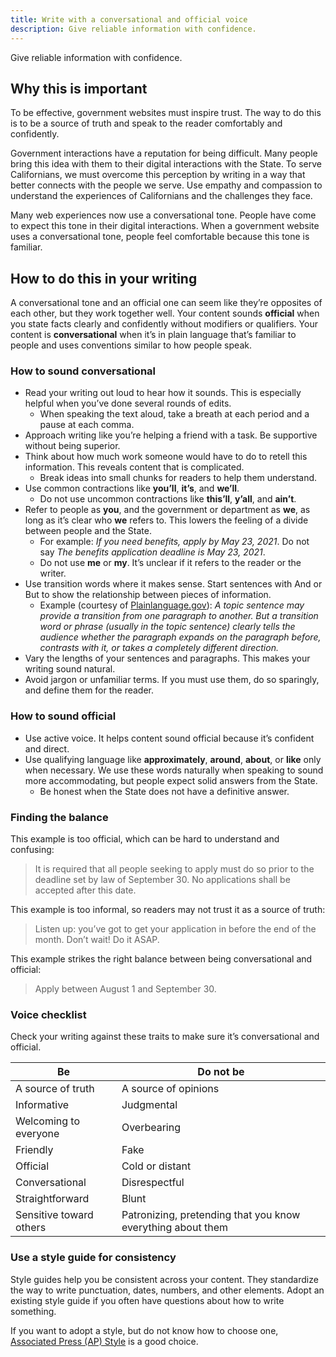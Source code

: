 ```yaml
---
title: Write with a conversational and official voice
description: Give reliable information with confidence.
---
```


<p class="text-lead">Give reliable information with confidence.</p>

## Why this is important

To be effective, government websites must inspire trust. The way to do this is to be a source of truth and speak to the reader comfortably and confidently.

Government interactions have a reputation for being difficult. Many people bring this idea with them to their digital interactions with the State. To serve Californians, we must overcome this perception by writing in a way that better connects with the people we serve. Use empathy and compassion to understand the experiences of Californians and the challenges they face.

Many web experiences now use a conversational tone. People have come to expect this tone in their digital interactions. When a government website uses a conversational tone, people feel comfortable because this tone is familiar.

## How to do this in your writing

A conversational tone and an official one can seem like they’re opposites of each other, but they work together well. Your content sounds **official** when you state facts clearly and confidently without modifiers or qualifiers. Your content is **conversational** when it’s in plain language that’s familiar to people and uses conventions similar to how people speak.

### How to sound conversational

* Read your writing out loud to hear how it sounds. This is especially helpful when you’ve done several rounds of edits.
  * When speaking the text aloud, take a breath at each period and a pause at each comma.
* Approach writing like you’re helping a friend with a task. Be supportive without being superior.
* Think about how much work someone would have to do to retell this information. This reveals content that is complicated.
  * Break ideas into small chunks for readers to help them understand.
* Use common contractions like **you’ll**, **it’s**, and **we’ll**.
  * Do not use uncommon contractions like **this’ll**, **y’all**, and **ain’t**.
* Refer to people as **you**, and the government or department as **we**, as long as it’s clear who **we** refers to. This lowers the feeling of a divide between people and the State.
  * For example: _If you need benefits, apply by May 23, 2021_. Do not say _The benefits application deadline is May 23, 2021_.
  * Do not use **me** or **my**. It’s unclear if it refers to the reader or the writer.
* Use transition words where it makes sense. Start sentences with And or But to show the relationship between pieces of information.
  * Example (courtesy of [Plainlanguage.gov](https://www.plainlanguage.gov/guidelines/organize/use-transition-words/)): _A topic sentence may provide a transition from one paragraph to another. But a transition word or phrase (usually in the topic sentence) clearly tells the audience whether the paragraph expands on the paragraph before, contrasts with it, or takes a completely different direction._
* Vary the lengths of your sentences and paragraphs. This makes your writing sound natural.
* Avoid jargon or unfamiliar terms. If you must use them, do so sparingly, and define them for the reader.

### How to sound official

* Use active voice. It helps content sound official because it’s confident and direct.
* Use qualifying language like **approximately**, **around**, **about**, or **like** only when necessary. We use these words naturally when speaking to sound more accommodating, but people expect solid answers from the State.
  * Be honest when the State does not have a definitive answer.

### Finding the balance

This example is too official, which can be hard to understand and confusing:

> It is required that all people seeking to apply must do so prior to the deadline set by law of September 30. No applications shall be accepted after this date.

This example is too informal, so readers may not trust it as a source of truth:

> Listen up: you’ve got to get your application in before the end of the month. Don’t wait! Do it ASAP.

This example strikes the right balance between being conversational and official:

> Apply between August 1 and September 30.

### Voice checklist

Check your writing against these traits to make sure it’s conversational and official.

| **Be**                  | **Do not be**                                               |
| ----------------------- | ----------------------------------------------------------- | 
| A source of truth       | A source of opinions                                        |
| Informative             | Judgmental                                                  |
| Welcoming to everyone   | Overbearing                                                 |
| Friendly                | Fake                                                        |
| Official                | Cold or distant                                             |
| Conversational          | Disrespectful                                               |
| Straightforward         | Blunt                                                       |
| Sensitive toward others | Patronizing, pretending that you know everything about them |

### Use a style guide for consistency

Style guides help you be consistent across your content. They standardize the way to write punctuation, dates, numbers, and other elements. Adopt an existing style guide if you often have questions about how to write something.

If you want to adopt a style, but do not know how to choose one, [Associated Press (AP) Style](https://store.stylebooks.com/) is a good choice.
